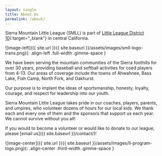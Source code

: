 ```yaml
---
layout: single
title: About Us
permalink: /about/
---
```


Sierra Mountain Little League (SMLL) is part of [Little League
District 10](https://www.cadistrict10.com){:target="_blank"}
in central California.

![image-left]({{ site.url }}{{ site.baseurl }}/assets/images/smll-logo-trans.png){: .align-left .full-width .gimme-space }

We have been serving the mountain communities of the Sierra foothills
for over 30 years, providing baseball and softball activities for coed
players from 4-13. Our areas of coverage include the towns of
Ahwahnee, Bass Lake, Fish Camp, North Fork, and Oakhurst.

Our purpose is to implant the ideas of sportsmanship, honesty, loyalty,
courage, and respect for leadership into our youth.

Sierra Mountain Little League takes pride in our coaches, players,
parents, and umpires, who volunteer dozens of hours for our local kids.
We thank each and every one of them and the sponsors that support us
each year. We cannot survive without you all!

If you would to become a volunteer or would like to donate to our
league, please [email us]({{ site.baseurl }}/contact/)!

![image-center]({{ site.url }}{{ site.baseurl }}/assets/images/ll-program-logo.png){: .align-center .third-width .gimme-space }
